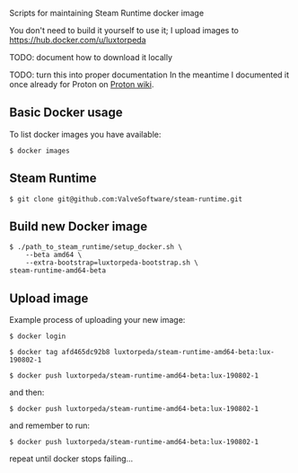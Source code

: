 Scripts for maintaining Steam Runtime docker image

You don't need to build it yourself to use it; I upload images to
https://hub.docker.com/u/luxtorpeda

TODO: document how to download it locally

TODO: turn this into proper documentation
In the meantime I documented it once already for Proton on
[Proton wiki](https://github.com/ValveSoftware/Proton/wiki/Build-instructions-(Fedora)).


## Basic Docker usage

To list docker images you have available:

    $ docker images

## Steam Runtime

    $ git clone git@github.com:ValveSoftware/steam-runtime.git

## Build new Docker image

    $ ./path_to_steam_runtime/setup_docker.sh \
        --beta amd64 \
        --extra-bootstrap=luxtorpeda-bootstrap.sh \
	steam-runtime-amd64-beta

## Upload image

Example process of uploading your new image:

    $ docker login

    $ docker tag afd465dc92b8 luxtorpeda/steam-runtime-amd64-beta:lux-190802-1

    $ docker push luxtorpeda/steam-runtime-amd64-beta:lux-190802-1

and then:

    $ docker push luxtorpeda/steam-runtime-amd64-beta:lux-190802-1

and remember to run:

    $ docker push luxtorpeda/steam-runtime-amd64-beta:lux-190802-1

repeat until docker stops failing…
